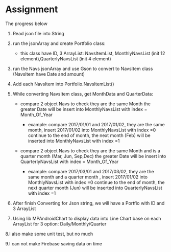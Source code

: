 # Assignment

The progress below
1. Read json file into String

2. run the jsonArray and create Portfolio class: 
    - this class have ID, 3 ArrayList: NavsItemList, MonthlyNavsList (init 12 element),QuarterlyNavsList (init 4 element)
    
3. run the Navs jsonArray and use Gson to convert to NavsItem class (NavsItem have Date and amount)

4. Add each NavsItem into Portfolio.NavsItemList()

5. While converting NavsItem class, get MonthData and QuarterData:
    - compare 2 object Navs to check they are the same Month 
      the greater Date will be insert into MonthlyNavsList with index = Month_Of_Year
        -   example: compare 2017/01/01 and 2017/01/02, they are the same month, insert 2017/01/02 into MonthlyNavsList with index =0
               continue to the end of month, the next month (Feb) will be inserted into MonthlyNavsList with index =1
      
    - compare 2 object Navs to check they are the same Month and is a quarter month (Mar, Jun, Sep,Dec)
      the greater Date will be insert into QuarterlyNavsList with index = Month_Of_Year
        -   example: compare 2017/03/01 and 2017/03/02, they are the same month and a quarter month
              , insert 2017/01/02 into MonthlyNavsList with index =0
              continue to the end of month, the next quarter month (Jun) will be inserted into QuarterlyNavsList with index =1
              
 6. After finish Converting for Json string, we will have a Portfio with ID and 3 ArrayList
 
 7. Using lib MPAndroidChart to display data into Line Chart base on each ArrayList for 3 option: Daily/Monthly/Quarter
 
 8.I also make some unit test, but no much

 9.I can not make Firebase saving data on time


 
